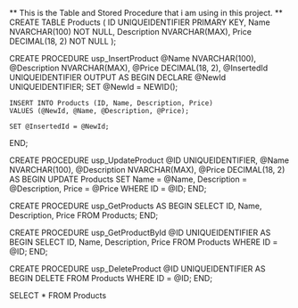 ** This is the Table and Stored Procedure that i am using in this project. **
CREATE TABLE Products (
    ID UNIQUEIDENTIFIER PRIMARY KEY,
    Name NVARCHAR(100) NOT NULL,
    Description NVARCHAR(MAX),
    Price DECIMAL(18, 2) NOT NULL
);


CREATE PROCEDURE usp_InsertProduct
    @Name NVARCHAR(100),
    @Description NVARCHAR(MAX),
    @Price DECIMAL(18, 2),
    @InsertedId UNIQUEIDENTIFIER OUTPUT
AS
BEGIN
    DECLARE @NewId UNIQUEIDENTIFIER;
    SET @NewId = NEWID();

    INSERT INTO Products (ID, Name, Description, Price)
    VALUES (@NewId, @Name, @Description, @Price);

    SET @InsertedId = @NewId;
END;




CREATE PROCEDURE usp_UpdateProduct
    @ID UNIQUEIDENTIFIER,
    @Name NVARCHAR(100),
    @Description NVARCHAR(MAX),
    @Price DECIMAL(18, 2)
AS
BEGIN
    UPDATE Products
    SET Name = @Name, Description = @Description, Price = @Price
    WHERE ID = @ID;
END;


CREATE PROCEDURE usp_GetProducts
AS
BEGIN
    SELECT ID, Name, Description, Price FROM Products;
END;


CREATE PROCEDURE usp_GetProductById
    @ID UNIQUEIDENTIFIER
AS
BEGIN
    SELECT ID, Name, Description, Price FROM Products
    WHERE ID = @ID;
END;


CREATE PROCEDURE usp_DeleteProduct
    @ID UNIQUEIDENTIFIER
AS
BEGIN
    DELETE FROM Products
    WHERE ID = @ID;
END;


SELECT * FROM Products
